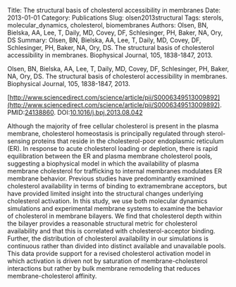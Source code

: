 Title: The structural basis of cholesterol accessibility in membranes
Date: 2013-01-01
Category: Publications
Slug: olsen2013structural
Tags: sterols, molecular_dynamics, cholesterol, biomembranes
Authors: Olsen, BN, Bielska, AA, Lee, T, Daily, MD, Covey, DF, Schlesinger, PH, Baker, NA, Ory, DS
Summary: Olsen, BN, Bielska, AA, Lee, T, Daily, MD, Covey, DF, Schlesinger, PH, Baker, NA, Ory, DS. The structural basis of cholesterol accessibility in membranes. Biophysical Journal, 105, 1838-1847, 2013. 

Olsen, BN, Bielska, AA, Lee, T, Daily, MD, Covey, DF, Schlesinger, PH, Baker, NA, Ory, DS. The structural basis of cholesterol accessibility in membranes. Biophysical Journal, 105, 1838-1847, 2013. 

[http://www.sciencedirect.com/science/article/pii/S0006349513009892](http://www.sciencedirect.com/science/article/pii/S0006349513009892). PMID:[24138860](http://www.ncbi.nlm.nih.gov/pubmed/24138860). DOI:[10.1016/j.bpj.2013.08.042](http://dx.doi.org/10.1016/j.bpj.2013.08.042)

Although the majority of free cellular cholesterol is present in the plasma membrane, cholesterol homeostasis is principally regulated through sterol-sensing proteins that reside in the cholesterol-poor endoplasmic reticulum (ER). In response to acute cholesterol loading or depletion, there is rapid equilibration between the ER and plasma membrane cholesterol pools, suggesting a biophysical model in which the availability of plasma membrane cholesterol for trafficking to internal membranes modulates ER membrane behavior. Previous studies have predominantly examined cholesterol availability in terms of binding to extramembrane acceptors, but have provided limited insight into the structural changes underlying cholesterol activation. In this study, we use both molecular dynamics simulations and experimental membrane systems to examine the behavior of cholesterol in membrane bilayers. We find that cholesterol depth within the bilayer provides a reasonable structural metric for cholesterol availability and that this is correlated with cholesterol-acceptor binding. Further, the distribution of cholesterol availability in our simulations is continuous rather than divided into distinct available and unavailable pools. This data provide support for a revised cholesterol activation model in which activation is driven not by saturation of membrane-cholesterol interactions but rather by bulk membrane remodeling that reduces membrane-cholesterol affinity.
